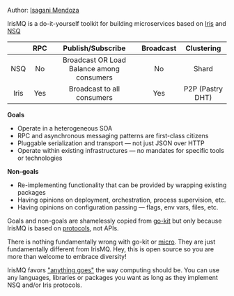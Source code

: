 <script>
  (function(i,s,o,g,r,a,m){i['GoogleAnalyticsObject']=r;i[r]=i[r]||function(){
  (i[r].q=i[r].q||[]).push(arguments)},i[r].l=1*new Date();a=s.createElement(o),
  m=s.getElementsByTagName(o)[0];a.async=1;a.src=g;m.parentNode.insertBefore(a,m)
  })(window,document,'script','//www.google-analytics.com/analytics.js','ga');

  ga('create', 'UA-71257746-1', 'auto');
  ga('send', 'pageview');

</script>

Author: [Isagani Mendoza](http://twitter.com/ibm2100) <br>

IrisMQ is a do-it-yourself toolkit for building microservices based on [Iris](https://github.com/ibmendoza/project-iris) and [NSQ](http://nsq.io)

|      | RPC  | Publish/Subscribe                           |Broadcast     |Clustering       |
|:----:|:----:|:-------------------------------------------:|:------------:|:---------------:|
| NSQ  | No   | Broadcast OR Load Balance among consumers   |      No      |   Shard         |
| Iris | Yes  | Broadcast to all consumers                  |      Yes     |P2P (Pastry DHT) |


**Goals**

- Operate in a heterogeneous SOA
- RPC and asynchronous messaging patterns are first-class citizens
- Pluggable serialization and transport — not just JSON over HTTP
- Operate within existing infrastructures — no mandates for specific tools or technologies

**Non-goals**

- Re-implementing functionality that can be provided by wrapping existing packages
- Having opinions on deployment, orchestration, process supervision, etc.
- Having opinions on configuration passing — flags, env vars, files, etc.

Goals and non-goals are shamelessly copied from [go-kit](http://engineering.dailymotion.com/our-way-to-go) but only because IrisMQ is based on [protocols](https://medium.com/this-is-not-a-monad-tutorial/interview-with-jesper-louis-andersen-about-erlang-haskell-ocaml-go-idris-the-jvm-software-and-b0de06440fbd#), not APIs.

There is nothing fundamentally wrong with go-kit or [micro](https://github.com/micro/micro). They are just fundamentally different from IrisMQ. Hey, this is open source so you are more than welcome to embrace diversity!

IrisMQ favors ["anything goes"](https://en.wikipedia.org/wiki/Epistemological_anarchism) the way computing should be. You can use any languages, libraries or packages you want as long as they implement NSQ and/or Iris protocols.
